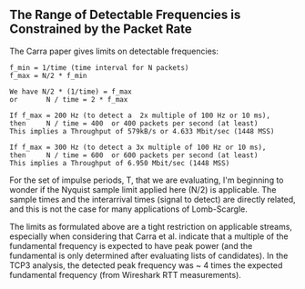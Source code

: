 ## The Range of Detectable Frequencies is Constrained by the Packet Rate

The Carra paper gives limits on detectable frequencies: 

```
f_min = 1/time (time interval for N packets)
f_max = N/2 * f_min

We have N/2 * (1/time) = f_max
or       N / time = 2 * f_max

If f_max = 200 Hz (to detect a  2x multiple of 100 Hz or 10 ms), 
then     N / time = 400  or 400 packets per second (at least)
This implies a Throughput of 579kB/s or 4.633 Mbit/sec (1448 MSS)

If f_max = 300 Hz (to detect a 3x multiple of 100 Hz or 10 ms), 
then     N / time = 600  or 600 packets per second (at least)
This implies a Throughput of 6.950 Mbit/sec (1448 MSS)

```
For the set of impulse periods, T, that we are evaluating, I'm beginning to 
wonder if the Nyquist sample limit applied here (N/2) is applicable.
The sample times and the interarrival times (signal to detect) are directly related,
and this is not the case for many applications of Lomb-Scargle.

The limits as formulated above are a tight restriction on applicable
streams, especially when considering that Carra et al. indicate that
a multiple of the fundamental frequency is expected to have peak power
(and the fundamental is only determined after evaluating lists of 
candidates). In the TCP3 analysis, the detected peak frequency was ~ 4 times the expected
fundamental frequency (from Wireshark RTT measurements).
